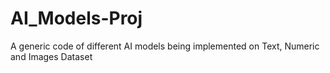 # AI_Models-Proj
A generic code of different AI models being implemented on Text, Numeric and Images Dataset
